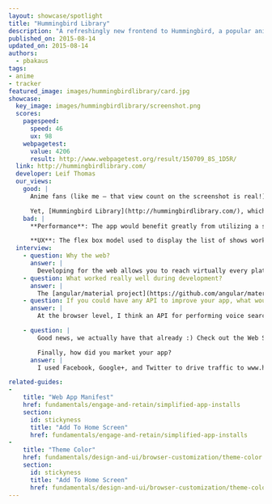 ```yaml
---
layout: showcase/spotlight
title: "Hummingbird Library"
description: "A refreshingly new frontend to Hummingbird, a popular anime watch-tracker and discovery site."
published_on: 2015-08-14
updated_on: 2015-08-14
authors:
  - pbakaus
tags:
- anime
- tracker
featured_image: images/hummingbirdlibrary/card.jpg
showcase:
  key_image: images/hummingbirdlibrary/screenshot.png
  scores:
    pagespeed:
      speed: 46
      ux: 98
    webpagetest:
      value: 4206
      result: http://www.webpagetest.org/result/150709_8S_1D5R/
  link: http://hummingbirdlibrary.com/
  developer: Leif Thomas
  our_views:
    good: |
      Anime fans (like me – that view count on the screenshot is real!) have long been obsessed with keeping track of what they watched. Popular sites in this space include AniDB and MyAnimeList, but [Hummingbird](https://hummingbird.me) is the by far best-looking of them all.

      Yet, [Hummingbird Library](http://hummingbirdlibrary.com/), which sits on top of the existing Hummingbird API, goes one step further, built from scratch with Angular and Material Design. [Theme color](/web/fundamentals/design-and-ui/browser-customization/theme-color) and [manifest](/web/fundamentals/engage-and-retain/simplified-app-installs) make it look super integrated and installable on the home screen, and the whole experience feels very snappy, focussing on the core functionality of the main site.
    bad: |
      **Performance**: The app would benefit greatly from utilizing a service worker to offline cache results and UI after initial page load, enabling gzip compression would dramatically improve load time and having a static, initial barebone layout in the HTML would improve perceived performance.

      **UX**: The flex box model used to display the list of shows works well with bigger screens but loses its appeal on smaller ones. A non centered, tighter version of the tiles would work much better on mobile devices.
  interview:
    - question: Why the web?
      answer: |
        Developing for the web allows you to reach virtually every platform with a single codebase, which is a huge advantage when you're the sole developer. And thanks to great features like [Add to Homescreen](/web/fundamentals/engage-and-retain/simplified-app-installs), it's easy to give users an experience that is nearly identical to what they would get in a native application.
    - question: What worked really well during development?
      answer: |
        The [angular/material project](https://github.com/angular/material) on GitHub worked perfectly. It gave me everything I needed to start a project with AngularJS and Material Design.
    - question: If you could have any API to improve your app, what would it be?
      answer: |
        At the browser level, I think an API for performing voice searches within my web app could really help it. Android has added a lot of voice commands lately and the ability to use that sort of input on the mobile web would make for a great experience.

    - question: |
        Good news, we actually have that already :) Check out the Web Speech API.

        Finally, how did you market your app?
      answer: |
        I used Facebook, Google+, and Twitter to drive traffic to www.hummingbirdlibrary.com, but my biggest traffic spike happened after posting a link to it on reddit. It's a great way to target an audience that may have a genuine interest in what you're developing.

related-guides:
-
    title: "Web App Manifest"
    href: fundamentals/engage-and-retain/simplified-app-installs
    section:
      id: stickyness
      title: "Add To Home Screen"
      href: fundamentals/engage-and-retain/simplified-app-installs
-
    title: "Theme Color"
    href: fundamentals/design-and-ui/browser-customization/theme-color
    section:
      id: stickyness
      title: "Add To Home Screen"
      href: fundamentals/design-and-ui/browser-customization/theme-color
---
```

